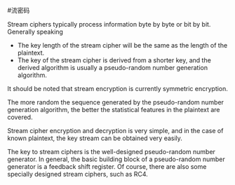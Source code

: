 #流密码


Stream ciphers typically process information byte by byte or bit by bit. Generally speaking


- The key length of the stream cipher will be the same as the length of the plaintext.
- The key of the stream cipher is derived from a shorter key, and the derived algorithm is usually a pseudo-random number generation algorithm.


It should be noted that stream encryption is currently symmetric encryption.


The more random the sequence generated by the pseudo-random number generation algorithm, the better the statistical features in the plaintext are covered.


Stream cipher encryption and decryption is very simple, and in the case of known plaintext, the key stream can be obtained very easily.


The key to stream ciphers is the well-designed pseudo-random number generator. In general, the basic building block of a pseudo-random number generator is a feedback shift register. Of course, there are also some specially designed stream ciphers, such as RC4.


